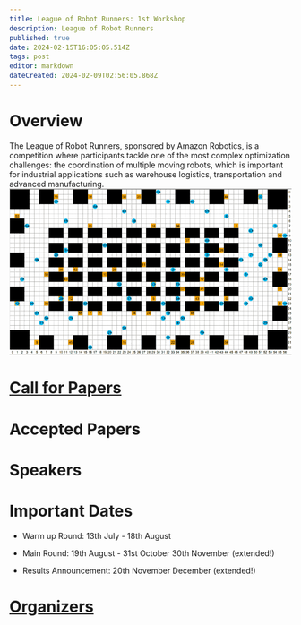 ```yaml
---
title: League of Robot Runners: 1st Workshop
description: League of Robot Runners
published: true
date: 2024-02-15T16:05:05.514Z
tags: post
editor: markdown
dateCreated: 2024-02-09T02:56:05.868Z
---
```



# Overview

The League of Robot Runners, sponsored by Amazon Robotics, is a competition where participants tackle one of the most complex optimization challenges: the coordination of multiple moving robots, which is important for industrial applications such as warehouse logistics, transportation and advanced manufacturing.
![warehouse-demo_landing2.gif](/images/warehouse-demo_landing2.gif)


# [Call for Papers](/Posts/virtual_events_2024)


# Accepted Papers

# Speakers

# Important Dates

* Warm up Round: 13th July - 18th August

* Main Round: 19th August - 31st October 30th November (extended!)

* Results Announcement: 20th November December (extended!)

# [Organizers](/Organizers)

